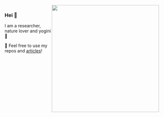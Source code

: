 <img align="right" src="https://media.giphy.com/media/5cFcxYJ3WkeOViRP94/giphy.gif" alt="" width=350px height=350px/>

### Hei 🖖

I am a researcher, nature lover and yogini 🧘‍

🥕 Feel free to use my repos and [articles](https://scholar.google.com/citations?user=OKlYJEgAAAAJ&hl=en&oi=ao)!
